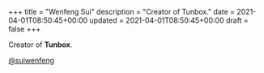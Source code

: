 +++
title = "Wenfeng Sui"
description = "Creator of Tunbox."
date = 2021-04-01T08:50:45+00:00
updated = 2021-04-01T08:50:45+00:00
draft = false
+++

Creator of **Tunbox**.

[@suiwenfeng](https://github.com/suiwenfeng)
